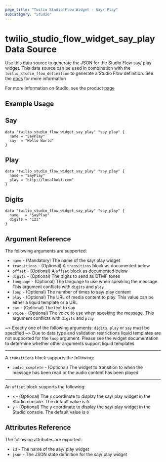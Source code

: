 ```yaml
---
page_title: "Twilio Studio Flow Widget - Say/ Play"
subcategory: "Studio"
---
```


# twilio_studio_flow_widget_say_play Data Source

Use this data source to generate the JSON for the Studio Flow say/ play widget. This data source can be used in combination with the `twilio_studio_flow_definition` to generate a Studio Flow definition. See the [docs](https://www.twilio.com/docs/studio/widget-library/sayplay) for more information

For more information on Studio, see the product [page](https://www.twilio.com/studio)

## Example Usage

## Say

```hcl
data "twilio_studio_flow_widget_say_play" "say_play" {
  name = "SayPlay"
  say  = "Hello World"
}
```

## Play

```hcl
data "twilio_studio_flow_widget_say_play" "say_play" {
  name = "SayPlay"
  play = "http://localhost.com"
}
```

## Digits

```hcl
data "twilio_studio_flow_widget_say_play" "say_play" {
  name   = "SayPlay"
  digits = "123"
}
```

## Argument Reference

The following arguments are supported:

- `name` - (Mandatory) The name of the say/ play widget
- `transitions` - (Optional) A `transitions` block as documented below
- `offset` - (Optional) A `offset` block as documented below
- `digits` - (Optional) The digits to send as DTMF tones
- `language` - (Optional) The language to use when speaking the message. This argument conflicts with `digits` and `play`
- `loop` - (Optional) The number of times to say/ play content
- `play` - (Optional) The URL of media content to play. This value can be either a liquid template or a URL
- `say` - (Optional) The text to say
- `voice` - (Optional) The voice to use when speaking the message. This argument conflicts with `digits` and `play`

~> Exactly one of the following arguments: `digits`, `play` or `say` must be specified
~> Due to data type and validation restrictions liquid templates are not supported for the `loop` argument. Please see the widget documentation to determine whether other arguments support liquid templates

---

A `transitions` block supports the following:

- `audio_complete` - (Optional) The widget to transition to when the message has been read or the audio content has been played

---

An `offset` block supports the following:

- `x` - (Optional) The x coordinate to display the say/ play widget in the Studio console. The default value is `0`
- `y` - (Optional) The y coordinate to display the say/ play widget in the Studio console. The default value is `0`

## Attributes Reference

The following attributes are exported:

- `id` - The name of the say/ play widget
- `json` - The JSON state definition for the say/ play widget
